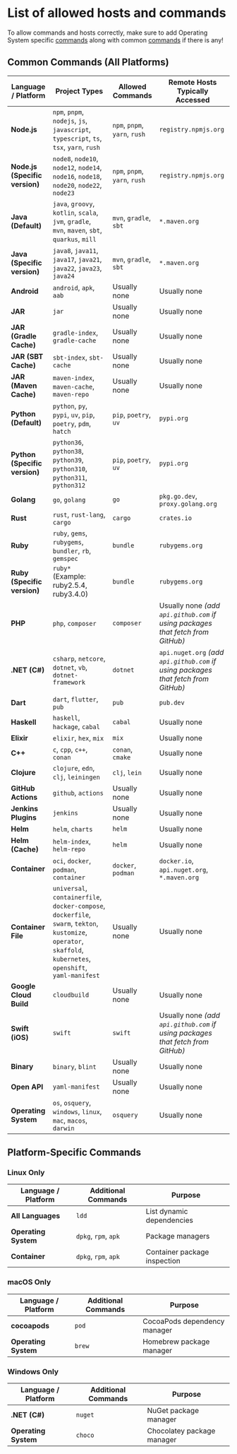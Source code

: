 # List of allowed hosts and commands

To allow commands and hosts correctly, make sure to add Operating System specific [commands](#platform-specific-commands) along with common [commands](#common-commands-all-platforms) if there is any!

## Common Commands (All Platforms)

| Language / Platform | Project Types | Allowed Commands | Remote Hosts Typically Accessed |
| ------------------------------------- | ------------------------------------------------------------------------------ | ---------------- | ----------------------------------------------- |
| **Node.js** | `npm`, `pnpm`, `nodejs`, `js`, `javascript`, `typescript`, `ts`, `tsx`, `yarn`, `rush` | `npm`, `pnpm`, `yarn`, `rush` | `registry.npmjs.org` |
| **Node.js (Specific version)** | `node8`, `node10`, `node12`, `node14`, `node16`, `node18`, `node20`, `node22`, `node23` | `npm`, `pnpm`, `yarn`, `rush` | `registry.npmjs.org` |
| **Java (Default)** | `java`, `groovy`, `kotlin`, `scala`, `jvm`, `gradle`, `mvn`, `maven`, `sbt`, `quarkus`, `mill` | `mvn`, `gradle`, `sbt` | `*.maven.org` |
| **Java (Specific version)** | `java8`, `java11`, `java17`, `java21`, `java22`, `java23`, `java24` | `mvn`, `gradle`, `sbt` | `*.maven.org` |
| **Android** | `android`, `apk`, `aab` | Usually none | Usually none |
| **JAR** | `jar` | Usually none | Usually none |
| **JAR (Gradle Cache)** | `gradle-index`, `gradle-cache` | Usually none | Usually none |
| **JAR (SBT Cache)** | `sbt-index`, `sbt-cache` | Usually none | Usually none |
| **JAR (Maven Cache)** | `maven-index`, `maven-cache`, `maven-repo` | Usually none | Usually none |
| **Python (Default)** | `python`, `py`, `pypi`, `uv`, `pip`, `poetry`, `pdm`, `hatch` | `pip`, `poetry`, `uv` | `pypi.org` |
| **Python (Specific version)** | `python36`, `python38`, `python39`, `python310`, `python311`, `python312` | `pip`, `poetry`, `uv` | `pypi.org` |
| **Golang** | `go`, `golang` | `go` | `pkg.go.dev`, `proxy.golang.org` |
| **Rust** | `rust`, `rust-lang`, `cargo` | `cargo` | `crates.io` |
| **Ruby** | `ruby`, `gems`, `rubygems`, `bundler`, `rb`, `gemspec` | `bundle` | `rubygems.org` |
| **Ruby (Specific version)** | `ruby*` (Example: ruby2.5.4, ruby3.4.0) | `bundle` | `rubygems.org` |
| **PHP** | `php`, `composer` | `composer` | Usually none *(add `api.github.com` if using packages that fetch from GitHub)* |
| **.NET (C#)** | `csharp`, `netcore`, `dotnet`, `vb`, `dotnet-framework` | `dotnet` | `api.nuget.org` *(add `api.github.com` if using packages that fetch from GitHub)* |
| **Dart** | `dart`, `flutter`, `pub` | `pub` | `pub.dev` |
| **Haskell** | `haskell`, `hackage`, `cabal` | `cabal` | Usually none |
| **Elixir** | `elixir`, `hex`, `mix` | `mix` | Usually none |
| **C++** | `c`, `cpp`, `c++`, `conan` | `conan`, `cmake` | Usually none |
| **Clojure** | `clojure`, `edn`, `clj`, `leiningen` | `clj`, `lein` | Usually none |
| **GitHub Actions** | `github`, `actions` | Usually none | Usually none |
| **Jenkins Plugins** | `jenkins` | Usually none | Usually none |
| **Helm** | `helm`, `charts` | `helm` | Usually none |
| **Helm (Cache)** | `helm-index`, `helm-repo` | `helm` | Usually none |
| **Container** | `oci`, `docker`, `podman`, `container` | `docker`, `podman` | `docker.io`, `api.nuget.org`, `*.maven.org` |
| **Container File** | `universal`, `containerfile`, `docker-compose`, `dockerfile`, `swarm`, `tekton`, `kustomize`, `operator`, `skaffold`, `kubernetes`, `openshift`, `yaml-manifest` | Usually none | Usually none |
| **Google Cloud Build** | `cloudbuild` | Usually none | Usually none |
| **Swift (iOS)** | `swift` | `swift` | Usually none *(add `api.github.com` if using packages that fetch from GitHub)* |
| **Binary** | `binary`, `blint` | Usually none | Usually none |
| **Open API** | `yaml-manifest` | Usually none | Usually none |
| **Operating System** | `os`, `osquery`, `windows`, `linux`, `mac`, `macos`, `darwin` | `osquery` | Usually none |

## Platform-Specific Commands

### Linux Only

| Language / Platform | Additional Commands | Purpose |
| ------------------------------------- | ------------------- | ------- |
| **All Languages** | `ldd` | List dynamic dependencies |
| **Operating System** | `dpkg`, `rpm`, `apk` | Package managers |
| **Container** | `dpkg`, `rpm`, `apk` | Container package inspection |

### macOS Only

| Language / Platform | Additional Commands | Purpose |
| ------------------------------------- | ------------------- | ------- |
| **cocoapods** | `pod` | CocoaPods dependency manager |
| **Operating System** | `brew` | Homebrew package manager |

### Windows Only

| Language / Platform | Additional Commands | Purpose |
| ------------------------------------- | ------------------- | ------- |
| **.NET (C#)** | `nuget` | NuGet package manager |
| **Operating System** | `choco` | Chocolatey package manager |